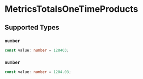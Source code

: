 # MetricsTotalsOneTimeProducts


## Supported Types

### `number`

```typescript
const value: number = 128403;
```

### `number`

```typescript
const value: number = 1284.03;
```

